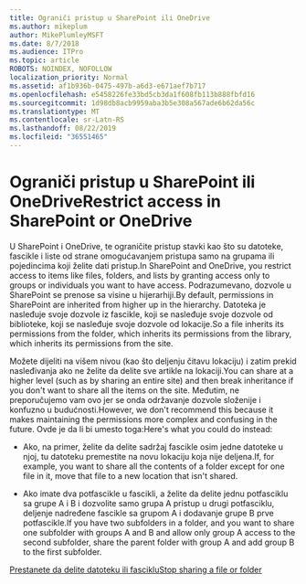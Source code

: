 ```yaml
---
title: Ograniči pristup u SharePoint ili OneDrive
ms.author: mikeplum
author: MikePlumleyMSFT
ms.date: 8/7/2018
ms.audience: ITPro
ms.topic: article
ROBOTS: NOINDEX, NOFOLLOW
localization_priority: Normal
ms.assetid: af1b936b-0475-497b-a6d3-e671aef7b717
ms.openlocfilehash: e5458226fe33bd5cb3da1f608fb113b888fbfd16
ms.sourcegitcommit: 1d98db8acb9959aba3b5e308a567ade6b62da56c
ms.translationtype: MT
ms.contentlocale: sr-Latn-RS
ms.lasthandoff: 08/22/2019
ms.locfileid: "36551465"
---
```

# <a name="restrict-access-in-sharepoint-or-onedrive"></a><span data-ttu-id="2e107-102">Ograniči pristup u SharePoint ili OneDrive</span><span class="sxs-lookup"><span data-stu-id="2e107-102">Restrict access in SharePoint or OneDrive</span></span>

<span data-ttu-id="2e107-103">U SharePoint i OneDrive, te ograničite pristup stavki kao što su datoteke, fascikle i liste od strane omogućavanjem pristupa samo na grupama ili pojedincima koji želite dati pristup.</span><span class="sxs-lookup"><span data-stu-id="2e107-103">In SharePoint and OneDrive, you restrict access to items like files, folders, and lists by granting access only to groups or individuals you want to have access.</span></span> <span data-ttu-id="2e107-104">Podrazumevano, dozvole u SharePoint se prenose sa visine u hijerarhiji.</span><span class="sxs-lookup"><span data-stu-id="2e107-104">By default, permissions in SharePoint are inherited from higher up in the hierarchy.</span></span> <span data-ttu-id="2e107-105">Datoteka je nasleđuje svoje dozvole iz fascikle, koji se nasleđuje svoje dozvole od biblioteke, koji se nasleđuje svoje dozvole od lokacije.</span><span class="sxs-lookup"><span data-stu-id="2e107-105">So a file inherits its permissions from the folder, which inherits its permissions from the library, which inherits its permissions from the site.</span></span>
  
<span data-ttu-id="2e107-106">Možete dijeliti na višem nivou (kao što deljenju čitavu lokaciju) i zatim prekid nasleđivanja ako ne želite da delite sve artikle na lokaciji.</span><span class="sxs-lookup"><span data-stu-id="2e107-106">You can share at a higher level (such as by sharing an entire site) and then break inheritance if you don't want to share all the items on the site.</span></span> <span data-ttu-id="2e107-107">Međutim, ne preporučujemo vam ovo jer se onda održavanje dozvole složenije i konfuzno u budućnosti.</span><span class="sxs-lookup"><span data-stu-id="2e107-107">However, we don't recommend this because it makes maintaining the permissions more complex and confusing in the future.</span></span> <span data-ttu-id="2e107-108">Ovde je da li bi umesto toga:</span><span class="sxs-lookup"><span data-stu-id="2e107-108">Here's what you could do instead:</span></span>
  
- <span data-ttu-id="2e107-109">Ako, na primer, želite da delite sadržaj fascikle osim jedne datoteke u njoj, tu datoteku premestite na novu lokaciju koja nije deljena.</span><span class="sxs-lookup"><span data-stu-id="2e107-109">If, for example, you want to share all the contents of a folder except for one file in it, move that file to a new location that isn't shared.</span></span>
    
- <span data-ttu-id="2e107-110">Ako imate dva potfascikle u fascikli, a želite da delite jednu potfasciklu sa grupe A i B i dozvolite samo grupa A pristup u drugi potfasciklu, deljenje nadređene fascikle sa grupom A i dodavanje grupe B prve potfascikle.</span><span class="sxs-lookup"><span data-stu-id="2e107-110">If you have two subfolders in a folder, and you want to share one subfolder with groups A and B and allow only group A access to the second subfolder, share the parent folder with group A and add group B to the first subfolder.</span></span>
    
[<span data-ttu-id="2e107-111">Prestanete da delite datoteku ili fasciklu</span><span class="sxs-lookup"><span data-stu-id="2e107-111">Stop sharing a file or folder </span></span>](https://go.microsoft.com/fwlink/?linkid=2008861)
  

